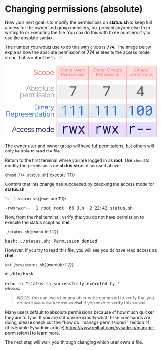 # Changing permissions (absolute)

Now your next goal is to modify the permissions on __status.sh__ to keep
full access for the owner and group members,
but prevent anyone else from writing to or executing the file. You can do this
with three numbers if you use the absolute syntax.

The number you would use to do this with `chmod` is __774__.
The image below explains how the absolute permission of __774__ relates to
the access mode string that is output by `ls -l`.

![Absolute permission breakdown](./assets/absBreakdown.png)

The owner user and owner group will have full permissions, but others will
only be able to read the file. 

Return to the first terminal where you are logged in as __root__. Use `chmod`
to modify the permissions on __status.sh__ as discussed above:

`chmod 774 status.sh`{{execute T1}}

Confirm that this change has succeeded by checking the access mode for __status.sh__

`ls -l status.sh`{{execute T1}}

<pre class=file>
-rwxrwxr--. 1 root root  66 Jun  2 22:42 status.sh
</pre>

Now, from the rhel terminal, verify that you do not have permission to
execute the status script as __rhel__:

`./status.sh`{{execute T2}}

<pre class=file>
bash: ./status.sh: Permission denied
</pre>

However, if you try to read this file, you will see you do have
read access as __rhel__:

`cat /srv/status.sh`{{execute T2}}

<pre class=file>
#!/bin/bash

echo -n "status.sh successfully executed by "
whoami
</pre>

>_NOTE:_ You can use `vi` or any other write command to verify that
you do not have write access as __rhel__ if you wish to verify this as well.

Many users default to absolute permissions because of how much quicker they
are to type. If you are still unsure exactly what these commands are doing,
please check out the “How do I manage permissions?” section of (this Enable Sysadmin article)[https://www.redhat.com/sysadmin/manage-permissions] to learn more.

The next step will walk you through changing which user owns a file.
